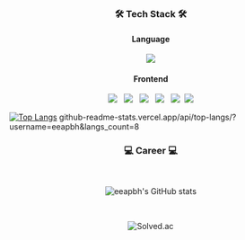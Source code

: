

<h3 align="center">🛠 Tech Stack 🛠</h3>

<h4 align="center">Language</h4>

<p align="center">
  <img src="https://img.shields.io/badge/Python-3776AB?style=flat-square&logo=Python&logoColor=white" />
 
</p>

<h4 align="center">Frontend</h4>

<p align="center">
  <img src="https://img.shields.io/badge/HTML-E34F26?style=flat-square&logo=HTML5&logoColor=white" /> &nbsp
  <img src="https://img.shields.io/badge/CSS-1572B6?style=flat-square&logo=CSS3&logoColor=white" /> &nbsp
  <img src="https://img.shields.io/badge/JavaScript-F7DF1E?style=flat-square&logo=JavaScript&logoColor=white" /> &nbsp
  <img src="https://img.shields.io/badge/Vue.js-4FC08D?style=flat-square&logo=Vue.js&logoColor=white" /> &nbsp
  <img src="https://img.shields.io/badge/Vuetify-1867C0?style=flat-square&logo=Vuetify&logoColor=white" />&nbsp
  <img src="https://img.shields.io/badge/React-1867C0?style=flat-square&logo=React&logoColor=white" />
</p>


[![Top Langs](https://github-readme-stats.vercel.app/api/top-langs/?username=eeapbh&layout=compact)](https://github.com/eeapbh/github-readme-stats)
github-readme-stats.vercel.app/api/top-langs/?username=eeapbh&langs_count=8



<h3 align="center">💻 Career 💻</h3>
<br/>

<p align="center">
  <img src="https://github-readme-stats.vercel.app/api?username=eeapbh&show_icons=true&theme=gruvbox" alt="eeapbh's GitHub stats" />
</p>
<br/>

<p align="center">
  <img src="http://mazassumnida.wtf/api/v2/generate_badge?boj=eeapbh" alt="Solved.ac" />
</p>

